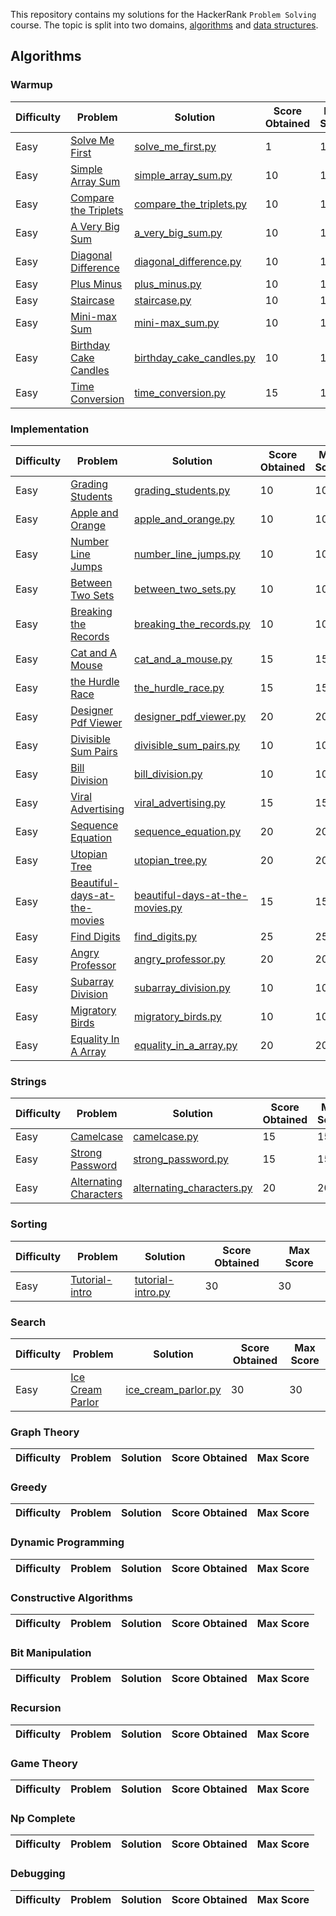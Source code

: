 This repository contains my solutions for the HackerRank `Problem Solving` course. The topic is split into two domains, [algorithms](https://www.hackerrank.com/domains/algorithms) and [data structures](https://www.hackerrank.com/domains/data-structures).

## Algorithms
### Warmup
| Difficulty | Problem                                                                                      | Solution                                                                                     | Score Obtained | Max Score |
| ---------- | -------------------------------------------------------------------------------------------- | -------------------------------------------------------------------------------------------- | -------------- | --------- |
| Easy       | [Solve Me First](https://www.hackerrank.com/challenges/solve-me-first/problem)               | [solve_me_first.py](/problem_solving/algorithms/warmup/easy/solve_me_first.py)               | 1              | 1         |
| Easy       | [Simple Array Sum](https://www.hackerrank.com/challenges/simple-array-sum/problem)           | [simple_array_sum.py](/problem_solving/algorithms/warmup/easy/simple_array_sum.py)           | 10             | 10        |
| Easy       | [Compare the Triplets](https://www.hackerrank.com/challenges/compare-the-triplets/problem)   | [compare_the_triplets.py](/problem_solving/algorithms/warmup/easy/compare_the_triplets.py)   | 10             | 10        |
| Easy       | [A Very Big Sum](https://www.hackerrank.com/challenges/a-very-big-sum/problem)               | [a_very_big_sum.py](/problem_solving/algorithms/warmup/easy/a_very_big_sum.py)               | 10             | 10        |
| Easy       | [Diagonal Difference](https://www.hackerrank.com/challenges/diagonal-difference/problem)     | [diagonal_difference.py](/problem_solving/algorithms/warmup/easy/diagonal_difference.py)     | 10             | 10        |
| Easy       | [Plus Minus](https://www.hackerrank.com/challenges/plus-minus/problem)                       | [plus_minus.py](/problem_solving/algorithms/warmup/easy/plus_minus.py)                       | 10             | 10        |
| Easy       | [Staircase](https://www.hackerrank.com/challenges/staircase/problem)                         | [staircase.py](/problem_solving/algorithms/warmup/easy/staircase.py)                         | 10             | 10        |
| Easy       | [Mini-max Sum](https://www.hackerrank.com/challenges/mini-max-sum/problem)                   | [mini-max_sum.py](/problem_solving/algorithms/warmup/easy/mini-max_sum.py)                   | 10             | 10        |
| Easy       | [Birthday Cake Candles](https://www.hackerrank.com/challenges/birthday-cake-candles/problem) | [birthday_cake_candles.py](/problem_solving/algorithms/warmup/easy/birthday_cake_candles.py) | 10             | 10        |
| Easy       | [Time Conversion](https://www.hackerrank.com/challenges/time-conversion/problem)             | [time_conversion.py](/problem_solving/algorithms/warmup/easy/time_conversion.py)             | 15             | 15        |

### Implementation
| Difficulty | Problem                                                                                                    | Solution                                                                                                           | Score Obtained | Max Score |
| ---------- | ---------------------------------------------------------------------------------------------------------- | ------------------------------------------------------------------------------------------------------------------ | -------------- | --------- |
| Easy       | [Grading Students](https://www.hackerrank.com/challenges/grading-students/problem)                         | [grading_students.py](/problem_solving/algorithms/implementation/easy/grading_students.py)                         | 10             | 10        |
| Easy       | [Apple and Orange](https://www.hackerrank.com/challenges/apple-and-orange/problem)                         | [apple_and_orange.py](/problem_solving/algorithms/implementation/easy/apple_and_orange.py)                         | 10             | 10        |
| Easy       | [Number Line Jumps](https://www.hackerrank.com/challenges/number-line-jumps/problem)                       | [number_line_jumps.py](/problem_solving/algorithms/implementation/easy/number_line_jumps.py)                       | 10             | 10        |
| Easy       | [Between Two Sets](https://www.hackerrank.com/challenges/between-two-sets/problem)                         | [between_two_sets.py](/problem_solving/algorithms/implementation/easy/between_two_sets.py)                         | 10             | 10        |
| Easy       | [Breaking the Records](https://www.hackerrank.com/challenges/breaking-the-records/problem)                 | [breaking_the_records.py](/problem_solving/algorithms/implementation/easy/breaking_the_records.py)                 | 10             | 10        |
| Easy       | [Cat and A Mouse](https://www.hackerrank.com/challenges/cat-and-a-mouse/problem)                           | [cat_and_a_mouse.py](/problem_solving/algorithms/implementation/easy/cat_and_a_mouse.py)                           | 15             | 15        |
| Easy       | [the Hurdle Race](https://www.hackerrank.com/challenges/the-hurdle-race/problem)                           | [the_hurdle_race.py](/problem_solving/algorithms/implementation/easy/the_hurdle_race.py)                           | 15             | 15        |
| Easy       | [Designer Pdf Viewer](https://www.hackerrank.com/challenges/designer-pdf-viewer/problem)                   | [designer_pdf_viewer.py](/problem_solving/algorithms/implementation/easy/designer_pdf_viewer.py)                   | 20             | 20        |
| Easy       | [Divisible Sum Pairs](https://www.hackerrank.com/challenges/divisible-sum-pairs/problem)                   | [divisible_sum_pairs.py](/problem_solving/algorithms/implementation/easy/divisible_sum_pairs.py)                   | 10             | 10        |
| Easy       | [Bill Division](https://www.hackerrank.com/challenges/bill-division/problem)                               | [bill_division.py](/problem_solving/algorithms/implementation/easy/bill_division.py)                               | 10             | 10        |
| Easy       | [Viral Advertising](https://www.hackerrank.com/challenges/viral-advertising/problem)                       | [viral_advertising.py](/problem_solving/algorithms/implementation/easy/viral_advertising.py)                       | 15             | 15        |
| Easy       | [Sequence Equation](https://www.hackerrank.com/challenges/sequence-equation/problem)                       | [sequence_equation.py](/problem_solving/algorithms/implementation/easy/sequence_equation.py)                       | 20             | 20        |
| Easy       | [Utopian Tree](https://www.hackerrank.com/challenges/utopian-tree/problem)                                 | [utopian_tree.py](/problem_solving/algorithms/implementation/easy/utopian_tree.py)                                 | 20             | 20        |
| Easy       | [Beautiful-days-at-the-movies](https://www.hackerrank.com/challenges/beautiful-days-at-the-movies/problem) | [beautiful-days-at-the-movies.py](/problem_solving/algorithms/implementation/easy/beautiful-days-at-the-movies.py) | 15             | 15        |
| Easy       | [Find Digits](https://www.hackerrank.com/challenges/find-digits/problem)                                   | [find_digits.py](/problem_solving/algorithms/implementation/easy/find_digits.py)                                   | 25             | 25        |
| Easy       | [Angry Professor](https://www.hackerrank.com/challenges/angry-professor/problem)                           | [angry_professor.py](/problem_solving/algorithms/implementation/easy/angry_professor.py)                           | 20             | 20        |
| Easy       | [Subarray Division](https://www.hackerrank.com/challenges/subarray-division/problem)                       | [subarray_division.py](/problem_solving/algorithms/implementation/easy/subarray_division.py)                       | 10             | 10        |
| Easy       | [Migratory Birds](https://www.hackerrank.com/challenges/migratory-birds/problem)                           | [migratory_birds.py](/problem_solving/algorithms/implementation/easy/migratory_birds.py)                           | 10             | 10        |
| Easy       | [Equality In A Array](https://www.hackerrank.com/challenges/equality-in-a-array/problem)                   | [equality_in_a_array.py](/problem_solving/algorithms/implementation/easy/equality_in_a_array.py)                   | 20             | 20        |

### Strings
| Difficulty | Problem                                                                                        | Solution                                                                                        | Score Obtained | Max Score |
| ---------- | ---------------------------------------------------------------------------------------------- | ----------------------------------------------------------------------------------------------- | -------------- | --------- |
| Easy       | [Camelcase](https://www.hackerrank.com/challenges/camelcase/problem)                           | [camelcase.py](/problem_solving/algorithms/strings/easy/camelcase.py)                           | 15             | 15        |
| Easy       | [Strong Password](https://www.hackerrank.com/challenges/strong-password/problem)               | [strong_password.py](/problem_solving/algorithms/strings/easy/strong_password.py)               | 15             | 15        |
| Easy       | [Alternating Characters](https://www.hackerrank.com/challenges/alternating-characters/problem) | [alternating_characters.py](/problem_solving/algorithms/strings/easy/alternating_characters.py) | 20             | 20        |

### Sorting
| Difficulty | Problem                                                                        | Solution                                                                        | Score Obtained | Max Score |
| ---------- | ------------------------------------------------------------------------------ | ------------------------------------------------------------------------------- | -------------- | --------- |
| Easy       | [Tutorial-intro](https://www.hackerrank.com/challenges/tutorial-intro/problem) | [tutorial-intro.py](/problem_solving/algorithms/sorting/easy/tutorial-intro.py) | 30             | 30        |

### Search
| Difficulty | Problem                                                                            | Solution                                                                           | Score Obtained | Max Score |
| ---------- | ---------------------------------------------------------------------------------- | ---------------------------------------------------------------------------------- | -------------- | --------- |
| Easy       | [Ice Cream Parlor](https://www.hackerrank.com/challenges/ice-cream-parlor/problem) | [ice_cream_parlor.py](/problem_solving/algorithms/search/easy/ice_cream_parlor.py) | 30             | 30        |

### Graph Theory
| Difficulty | Problem | Solution | Score Obtained | Max Score |
| ---------- | ------- | -------- | -------------- | --------- |

### Greedy
| Difficulty | Problem | Solution | Score Obtained | Max Score |
| ---------- | ------- | -------- | -------------- | --------- |

### Dynamic Programming
| Difficulty | Problem | Solution | Score Obtained | Max Score |
| ---------- | ------- | -------- | -------------- | --------- |

### Constructive Algorithms
| Difficulty | Problem | Solution | Score Obtained | Max Score |
| ---------- | ------- | -------- | -------------- | --------- |

### Bit Manipulation
| Difficulty | Problem | Solution | Score Obtained | Max Score |
| ---------- | ------- | -------- | -------------- | --------- |

### Recursion
| Difficulty | Problem | Solution | Score Obtained | Max Score |
| ---------- | ------- | -------- | -------------- | --------- |

### Game Theory
| Difficulty | Problem | Solution | Score Obtained | Max Score |
| ---------- | ------- | -------- | -------------- | --------- |

### Np Complete
| Difficulty | Problem | Solution | Score Obtained | Max Score |
| ---------- | ------- | -------- | -------------- | --------- |

### Debugging
| Difficulty | Problem | Solution | Score Obtained | Max Score |
| ---------- | ------- | -------- | -------------- | --------- |

